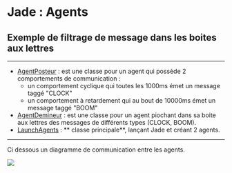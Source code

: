 # Jade : Agents

## Exemple de filtrage de message dans les boites aux lettres

---

- [AgentPosteur](https://github.com/EmmanuelADAM/jade/blob/master/ticTac/AgentPosteur.java) : est une classe pour un
  agent qui possède 2 comportements de communication :
    - un comportement cyclique qui toutes les 1000ms émet un message taggé "CLOCK"
    - un comportement à retardement qui au bout de 10000ms émet un message taggé "BOOM"
- [AgentDemineur](https://github.com/EmmanuelADAM/jade/blob/master/ticTac/AgentDemineur.java) : est une classe pour un
  agent piochant dans sa boite aux lettres des messages de différents types (CLOCK, BOOM).
- [LaunchAgents](https://https://github.com/EmmanuelADAM/jade/blob/master/protocoles/voteBorda/launch/LaunchAgents.java) : **
  classe principale**, lançant Jade et créant 2 agents.

---
Ci dessous un diagramme de communication entre les agents.
<!--
```
@startuml tictac
participant posteur
participant demineur
group TickerBehaviour : compTicTac [chaque seconde]
  posteur -> demineur  : "TicTac"
  demineur -> demineur : afficher "tictac"
end

group WakerBehaviour : [dans 10 seconodes]
    posteur -> demineur: "boom"
    posteur -> posteur : retirer 'compTicTac'
    demineur -> demineur : afficher "alerte"
end

@enduml```
-->

![](tictac.png)